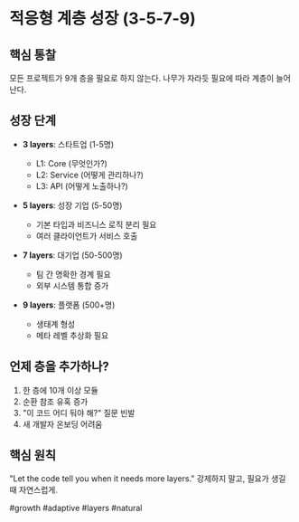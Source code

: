 # 적응형 계층 성장 (3-5-7-9)

## 핵심 통찰
모든 프로젝트가 9개 층을 필요로 하지 않는다. 나무가 자라듯 필요에 따라 계층이 늘어난다.

## 성장 단계
- **3 layers**: 스타트업 (1-5명)
  - L1: Core (무엇인가?)
  - L2: Service (어떻게 관리하나?)  
  - L3: API (어떻게 노출하나?)

- **5 layers**: 성장 기업 (5-50명)
  - 기본 타입과 비즈니스 로직 분리 필요
  - 여러 클라이언트가 서비스 호출

- **7 layers**: 대기업 (50-500명)
  - 팀 간 명확한 경계 필요
  - 외부 시스템 통합 증가

- **9 layers**: 플랫폼 (500+명)
  - 생태계 형성
  - 메타 레벨 추상화 필요

## 언제 층을 추가하나?
1. 한 층에 10개 이상 모듈
2. 순환 참조 유혹 증가
3. "이 코드 어디 둬야 해?" 질문 빈발
4. 새 개발자 온보딩 어려움

## 핵심 원칙
"Let the code tell you when it needs more layers."
강제하지 말고, 필요가 생길 때 자연스럽게.

#growth #adaptive #layers #natural